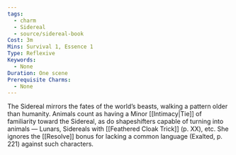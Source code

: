 ```yaml
---
tags:
  - charm
  - Sidereal
  - source/sidereal-book
Cost: 3m
Mins: Survival 1, Essence 1
Type: Reflexive
Keywords:
  - None
Duration: One scene
Prerequisite Charms:
  - None
---
```

The Sidereal mirrors the fates of the world’s beasts, walking a pattern older than humanity. Animals count as having a Minor [[Intimacy|Tie]] of familiarity toward the Sidereal, as do shapeshifters capable of turning into animals — Lunars, Sidereals with [[Feathered Cloak Trick]] (p. XX), etc. She ignores the [[Resolve]] bonus for lacking a common language (Exalted, p. 221) against such characters.